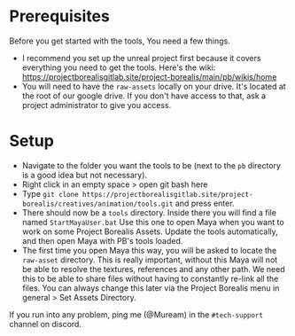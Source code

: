 # Prerequisites

Before you get started with the tools, You need a few things.

* I recommend you set up the unreal project first because it covers everything you need to get the tools. Here's the wiki: https://projectborealisgitlab.site/project-borealis/main/pb/wikis/home
* You will need to have the `raw-assets` locally on your drive. It's located at the root of our google drive. If you don't have access to that, ask a project administrator to give you access.

# Setup

* Navigate to the folder you want the tools to be (next to the `pb` directory is a good idea but not necessary).
* Right click in an empty space > open git bash here
* Type `git clone https://projectborealisgitlab.site/project-borealis/creatives/animation/tools.git` and press enter.
* There should now be a `tools` directory. Inside there you will find a file named `StartMayaUser.bat` Use this one to open Maya when you want to work on some Project Borealis Assets.
  Update the tools automatically, and then open Maya with PB's tools loaded.
* The first time you open Maya this way, you will be asked to locate the `raw-asset` directory. 
  This is really important, without this Maya will not be able to resolve the textures, references and any other path.
  We need this to be able to share files without having to constantly re-link all the files.
  You can always change this later via the Project Borealis menu in general > Set Assets Directory.

If you run into any problem, ping me (@Muream) in the `#tech-support` channel on discord.

